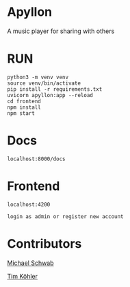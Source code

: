 # Apyllon
A music player for sharing with others

# RUN
```
python3 -m venv venv
source venv/bin/activate
pip install -r requirements.txt
uvicorn apyllon:app --reload
cd frontend 
npm install 
npm start
```

# Docs
```
localhost:8000/docs
```

# Frontend
```
localhost:4200

login as admin or register new account
```

# Contributors

[Michael Schwab](https://github.com/Schwub)

[Tim Köhler](https://github.com/TimKoehler)
